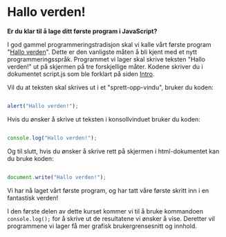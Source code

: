 Hallo verden!
=============

**Er du klar til å lage ditt første program i JavaScript?**

I god gammel programmeringstradisjon  skal vi kalle vårt første program "[Hallo verden](https://no.wikipedia.org/wiki/Hello,_world)". Dette er den vanligste måten å bli kjent med et nytt programmeringsspråk. Programmet vi lager skal skrive teksten "Hallo verden!" ut på skjermen på tre forskjellige måter. Kodene skriver du i dokumentet script.js som ble forklart på siden [Intro](https://github.com/fagstoff/IT2/blob/master/Fagstoff/Programmering/10-Intro.md).

Vil du at teksten skal skrives ut i et "sprett-opp-vindu", bruker du koden:
 ``` javascript

alert("Hallo verden!");
```
Hvis du ønsker å skrive ut teksten i konsollvinduet bruker du koden:

``` javascript

console.log("Hallo verden!");
```
Og til slutt, hvis du ønsker å skrive rett på skjermen i html-dokumentet kan du bruke koden:

``` javascript

document.write("Hallo verden!");
```
Vi har nå laget vårt første program, og har tatt våre første skritt inn i en fantastisk verden!

I den første delen av dette kurset kommer vi til å bruke kommandoen `console.log();` for å skrive ut de resultatene vi ønsker å vise. Deretter vil programmene vi lager få mer grafisk brukergrensesnitt og innhold.
